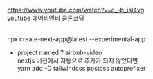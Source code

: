 https://www.youtube.com/watch?v=c_-b_isI4vg <br />
youtube 에어비앤비 클론코딩 <br />
<br />


npx create-next-app@latest --experimental-app <br />
- project named ? airbnb-video <br />
nextjs 버전에서 자동으로 추가가 되지 않았다면 <br />
yarn add -D tailwindcss postcss autoprefixer <br />

